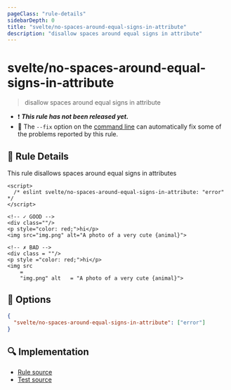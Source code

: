 ```yaml
---
pageClass: "rule-details"
sidebarDepth: 0
title: "svelte/no-spaces-around-equal-signs-in-attribute"
description: "disallow spaces around equal signs in attribute"
---
```


# svelte/no-spaces-around-equal-signs-in-attribute

> disallow spaces around equal signs in attribute

- :exclamation: <badge text="This rule has not been released yet." vertical="middle" type="error"> **_This rule has not been released yet._** </badge>
- :wrench: The `--fix` option on the [command line](https://eslint.org/docs/user-guide/command-line-interface#fixing-problems) can automatically fix some of the problems reported by this rule.

## :book: Rule Details

This rule disallows spaces around equal signs in attributes

<ESLintCodeBlock fix>

<!-- prettier-ignore-start -->
<!--eslint-skip-->

```svelte
<script>
  /* eslint svelte/no-spaces-around-equal-signs-in-attribute: "error" */
</script>

<!-- ✓ GOOD -->
<div class=""/>
<p style="color: red;">hi</p>
<img src="img.png" alt="A photo of a very cute {animal}">

<!-- ✗ BAD -->
<div class = ""/>
<p style ="color: red;">hi</p>
<img src
    =
    "img.png" alt   = "A photo of a very cute {animal}">
```

<!-- prettier-ignore-end -->

</ESLintCodeBlock>

## :wrench: Options

```json
{
  "svelte/no-spaces-around-equal-signs-in-attribute": ["error"]
}
```

## :mag: Implementation

- [Rule source](https://github.com/ota-meshi/eslint-plugin-svelte/blob/main/src/rules/no-spaces-around-equal-signs-in-attribute.ts)
- [Test source](https://github.com/ota-meshi/eslint-plugin-svelte/blob/main/tests/src/rules/no-spaces-around-equal-signs-in-attribute.ts)
